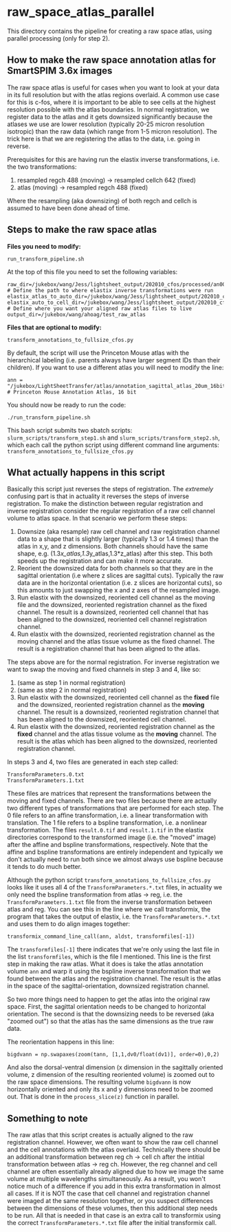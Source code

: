 # raw_space_atlas_parallel
This directory contains the pipeline for creating a raw space atlas, using parallel processing (only for step 2).

## How to make the raw space annotation atlas for SmartSPIM 3.6x images

The raw space atlas is useful for cases when you want to look at your data in its full resolution but with the atlas regions overlaid. A common use case for this is c-fos, where it is important to be able to see cells at the highest resolution possible with the atlas boundaries. In normal registration, we register data to the atlas and it gets downsized significantly because the atlases we use are lower resolution (typically 20-25 micron resolution isotropic) than the raw data (which range from 1-5 micron resolution). The trick here is that we are registering the atlas to the data, i.e. going in reverse.

Prerequisites for this are having run the elastix inverse transformations, i.e. the two transformations:
1. resampled regch 488 (moving) -> resampled cellch 642 (fixed)
2. atlas (moving) -> resampled regch 488 (fixed)

Where the resampling (aka downsizing) of both regch and cellch is assumed to have been done ahead of time.

## Steps to make the raw space atlas

**Files you need to modify:**

`run_transform_pipeline.sh`

At the top of this file you need to set the following variables:
```
raw_dir=/jukebox/wang/Jess/lightsheet_output/202010_cfos/processed/an001/full_sizedatafld/072420_jv_ymazelearn_an1_1_3x_647_008na_1hfds_z10um_50msec_ch00
# Define the path to where elastix inverse transformations were run
elastix_atlas_to_auto_dir=/jukebox/wang/Jess/lightsheet_output/202010_cfos/processed/an001/ClearMapClusterOutput/elastix_auto_to_atlas
elastix_auto_to_cell_dir=/jukebox/wang/Jess/lightsheet_output/202010_cfos/processed/an001/ClearMapClusterOutput/elastix_cfos_to_auto
# Define where you want your aligned raw atlas files to live
output_dir=/jukebox/wang/ahoag/test_raw_atlas
```

**Files that are optional to modify:**

`transform_annotations_to_fullsize_cfos.py`

By default, the script will use the Princeton Mouse atlas with the hierarchical labeling (i.e. parents always have larger segment IDs than their children). If you want to use a different atlas you will need to modify the line:

```
ann = "/jukebox/LightSheetTransfer/atlas/annotation_sagittal_atlas_20um_16bit_hierarch_labels.tif" # Princeton Mouse Annotation Atlas, 16 bit
```

You should now be ready to run the code:

`./run_transform_pipeline.sh`

This bash script submits two sbatch scripts: `slurm_scripts/transform_step1.sh` and `slurm_scripts/transform_step2.sh`, which each call the python script using different command line arguments: `transform_annotations_to_fullsize_cfos.py`

## What actually happens in this script

Basically this script just reverses the steps of registration. The *extremely* confusing part is that in actuality it reverses the steps of inverse registration. To make the distinction between regular registration and inverse registration consider the regular registration of a raw cell channel volume to atlas space. In that scenario we perform these steps:

1. Downsize (aka resample) raw cell channel and raw registration channel data to a shape that is slightly larger (typically 1.3 or 1.4 times) than the atlas in x,y, and z dimensions. Both channels should have the same shape, e.g. (1.3*x_atlas,1.3*y_atlas,1.3*z_atlas) after this step. This both speeds up the registration and can make it more accurate.
2. Reorient the downsized data for both channels so that they are in the sagittal orientation (i.e where z slices are sagittal cuts). Typically the raw data are in the horizontal orientation (i.e. z slices are horizontal cuts), so this amounts to just swapping the x and z axes of the resampled image.
3. Run elastix with the downsized, reoriented cell channel as the moving file and the downsized, reoriented registration channel as the fixed channel. The result is a downsized, reoriented cell channel that has been aligned to the downsized, reoriented cell channel registration channel.
4. Run elastix with the downsized, reoriented registration channel as the moving channel and the atlas tissue volume as the fixed channel. The result is a registration channel that has been aligned to the atlas.

The steps above are for the normal registration. For inverse registration we want to swap the moving and fixed channels in step 3 and 4, like so:
1. (same as step 1 in normal registration)
2. (same as step 2 in normal registration)  
3. Run elastix with the downsized, reoriented cell channel as the **fixed** file and the downsized, reoriented registration channel as the **moving** channel. The result is a downsized, reoriented registration channel that has been aligned to the downsized, reoriented cell channel.
4. Run elastix with the downsized, reoriented registration channel as the **fixed** channel and the atlas tissue volume as the **moving** channel. The result is the atlas which has been aligned to the downsized, reoriented registration channel.

In steps 3 and 4, two files are generated in each step called:
```
TransformParameters.0.txt
TransformParameters.1.txt
```
These files are matrices that represent the transformations between the moving and fixed channels. There are two files because there are actually two different types of transformations that are performed for each step. The 0 file refers to an affine transformation, i.e. a linear transformation with translation. The 1 file refers to a bspline transformation, i.e. a nonlinear transformation. The files `result.0.tif` and `result.1.tif` in the elastix directories correspond to the transformed image (i.e. the "moved" image) after the affine and bspline transformations, respectively. Note that the affine and bspline transformations are entirely independent and typically we don't actually need to run both since we almost always use bspline because it tends to do much better.

Although the python script `transform_annotations_to_fullsize_cfos.py` looks like it uses all 4 of the `TransformParameters.*.txt` files, in actuality we only need the bspline transformation from atlas -> reg, i.e. the `TransformParameters.1.txt` file from the inverse transformation between atlas and reg. You can see this in the line where we call transformix, the program that takes the output of elastix, i.e. the `TransformParameters.*.txt` and uses them to do align images together:  
```
transformix_command_line_call(ann, aldst, transformfiles[-1])
```
The `transformfiles[-1]` there indicates that we're only using the last file in the list `transformfiles`, which is the file I mentioned. This line is the first step in making the raw atlas. What it does is take the atlas annotation volume `ann` and warp it using the bspline inverse transformation that we found between the atlas and the registration channel. The result is the atlas in the space of the sagittal-orientation, downsized registration channel.

So two more things need to happen to get the atlas into the original raw space. First, the sagittal orientation needs to be changed to horizontal orientation. The second is that the downsizing needs to be reversed (aka "zoomed out") so that the atlas has the same dimensions as the true raw data.

The reorientation happens in this line:
```
bigdvann = np.swapaxes(zoom(tann, [1,1,dv0/float(dv1)], order=0),0,2)
```
And also the dorsal-ventral dimension (x dimension in the sagittally oriented volume, z dimension of the resulting reoriented volume) is zoomed out to the raw space dimensions. The resulting volume `bigdvann` is now horizontally oriented and only its x and y dimensions need to be zoomed out. That is done in the `process_slice(z)` function in parallel.


## Something to note
The raw atlas that this script creates is actually aligned to the raw registration channel. However, we often want to show the raw cell channel and the cell annotations with the atlas overlaid. Technically there should be an additional transformation between reg ch -> cell ch after the intitial transformation between atlas -> reg ch. However, the reg channel and cell channel are often essentially already aligned due to how we image the same volume at multiple wavelengths simultaneously. As a result, you won't notice much of a difference if you add in this extra transformation in almost all cases. If it is NOT the case that cell channel and registration channel were imaged at the same resolution together, or you suspect differences between the dimensions of these volumes, then this additional step needs to be run. All that is needed in that case is an extra call to transformix using the correct `TransformParameters.*.txt` file after the initial transformix call. 
